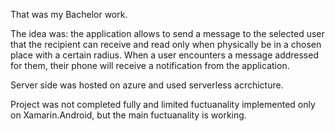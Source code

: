 That was my Bachelor work. 

The idea was: the application allows to send a message to the selected user that the recipient can receive and read only when physically be in a chosen place with a certain radius. When a user encounters a message addressed for them, their phone will receive a notification from the application.

Server side was hosted on azure and used serverless acrchicture.

Project was not completed fully and limited fuctuanality implemented only on Xamarin.Android, but the main fuctuanality is working.
